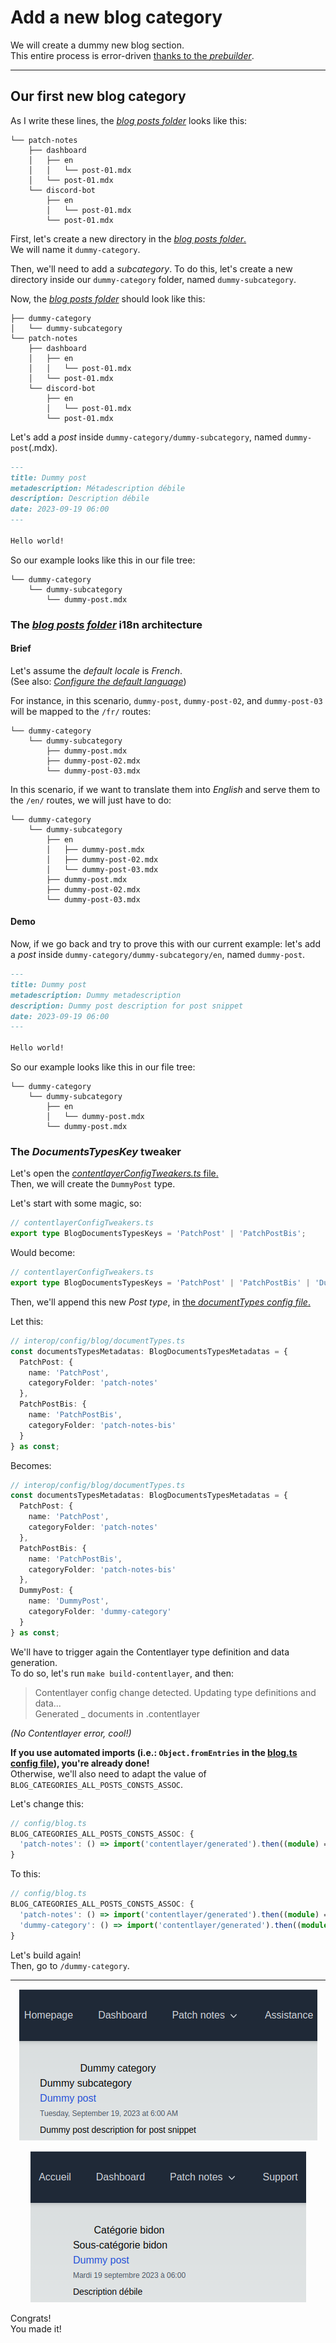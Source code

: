 # Add a new blog category

We will create a dummy new blog section.  
This entire process is error-driven [thanks to the _prebuilder_](../prebuilder/01.blog.md).

---

## Our first new blog category

As I write these lines, the [_blog posts folder_](/content/blog/) looks like this:

```
└── patch-notes
    ├── dashboard
    │   ├── en
    │   │   └── post-01.mdx
    │   └── post-01.mdx
    └── discord-bot
        ├── en
        │   └── post-01.mdx
        └── post-01.mdx
```

First, let's create a new directory in the [_blog posts folder_.](/content/blog/)  
We will name it `dummy-category`.

Then, we'll need to add a _subcategory_. To do this, let's create a new directory inside our `dummy-category` folder, named `dummy-subcategory`.

Now, the [_blog posts folder_](/content/blog/) should look like this:

```
├── dummy-category
│   └── dummy-subcategory
└── patch-notes
    ├── dashboard
    │   ├── en
    │   │   └── post-01.mdx
    │   └── post-01.mdx
    └── discord-bot
        ├── en
        │   └── post-01.mdx
        └── post-01.mdx
```

Let's add a _post_ inside `dummy-category/dummy-subcategory`, named `dummy-post`(.mdx).

```markdown
---
title: Dummy post
metadescription: Métadescription débile
description: Description débile
date: 2023-09-19 06:00
---

Hello world!
```

So our example looks like this in our file tree:

```
└── dummy-category
    └── dummy-subcategory
        └── dummy-post.mdx
```

### The [_blog posts folder_](/content/blog/) i18n architecture

#### Brief

Let's assume the _default locale_ is _French_.  
(See also: [_Configure the default language_](../i18n/01.configure-default-language.md))

For instance, in this scenario, `dummy-post`, `dummy-post-02`, and `dummy-post-03` will be mapped to the `/fr/` routes:

```
└── dummy-category
    └── dummy-subcategory
        ├── dummy-post.mdx
        ├── dummy-post-02.mdx
        └── dummy-post-03.mdx
```

In this scenario, if we want to translate them into _English_ and serve them to the `/en/` routes, we will just have to do:

```
└── dummy-category
    └── dummy-subcategory
        ├── en
        │   ├── dummy-post.mdx
        │   ├── dummy-post-02.mdx
        │   └── dummy-post-03.mdx
        ├── dummy-post.mdx
        ├── dummy-post-02.mdx
        └── dummy-post-03.mdx
```

#### Demo

Now, if we go back and try to prove this with our current example: let's add a _post_ inside `dummy-category/dummy-subcategory/en`, named
`dummy-post`.

```markdown
---
title: Dummy post
metadescription: Dummy metadescription
description: Dummy post description for post snippet
date: 2023-09-19 06:00
---

Hello world!
```

So our example looks like this in our file tree:

```
└── dummy-category
    └── dummy-subcategory
        ├── en
        │   └── dummy-post.mdx
        └── dummy-post.mdx
```

### The _DocumentsTypesKey_ tweaker

Let's open the [_contentlayerConfigTweakers.ts_ file.](/interop/config/contentlayer/contentlayerConfigTweakers.ts)  
Then, we will create the `DummyPost` type.

Let's start with some magic, so:

```ts
// contentlayerConfigTweakers.ts
export type BlogDocumentsTypesKeys = 'PatchPost' | 'PatchPostBis';
```

Would become:

```ts
// contentlayerConfigTweakers.ts
export type BlogDocumentsTypesKeys = 'PatchPost' | 'PatchPostBis' | 'DummyPost'; // * ... Added 'DummyPost'
```

Then, we'll append this new _Post type_, in [the _documentTypes config file_.](/interop/config/contentlayer/blog/documentTypes.ts)

Let this:

```ts
// interop/config/blog/documentTypes.ts
const documentsTypesMetadatas: BlogDocumentsTypesMetadatas = {
  PatchPost: {
    name: 'PatchPost',
    categoryFolder: 'patch-notes'
  },
  PatchPostBis: {
    name: 'PatchPostBis',
    categoryFolder: 'patch-notes-bis'
  }
} as const;
```

Becomes:

```ts
// interop/config/blog/documentTypes.ts
const documentsTypesMetadatas: BlogDocumentsTypesMetadatas = {
  PatchPost: {
    name: 'PatchPost',
    categoryFolder: 'patch-notes'
  },
  PatchPostBis: {
    name: 'PatchPostBis',
    categoryFolder: 'patch-notes-bis'
  },
  DummyPost: {
    name: 'DummyPost',
    categoryFolder: 'dummy-category'
  }
} as const;
```

We'll have to trigger again the Contentlayer type definition and data generation.  
To do so, let's run `make build-contentlayer`, and then:

> Contentlayer config change detected. Updating type definitions and data...  
> Generated \_ documents in .contentlayer

_(No Contentlayer error, cool!)_

**If you use automated imports (i.e.: `Object.fromEntries` in the [blog.ts config file](/src/config/blog.ts)), you're already done!**  
Otherwise, we'll also need to adapt the value of `BLOG_CATEGORIES_ALL_POSTS_CONSTS_ASSOC`.

Let's change this:

```ts
// config/blog.ts
BLOG_CATEGORIES_ALL_POSTS_CONSTS_ASSOC: {
  'patch-notes': () => import('contentlayer/generated').then((module) => module.allPatchPosts)
}
```

To this:

```ts
// config/blog.ts
BLOG_CATEGORIES_ALL_POSTS_CONSTS_ASSOC: {
  'patch-notes': () => import('contentlayer/generated').then((module) => module.allPatchPosts),
  'dummy-category': () => import('contentlayer/generated').then((module) => module.allDummyPosts) // * ... Added our new category and all its related posts
}
```

Let's build again!  
Then, go to `/dummy-category`.

---

<p align="center"><img src="./Assets/01.add-new-blog-category/final-result-en.png" alt="Result (en)"/></p>
<p align="center"><img src="./Assets/01.add-new-blog-category/final-result-fr.png" alt="Result (fr)"/></p>

Congrats!  
You made it!

